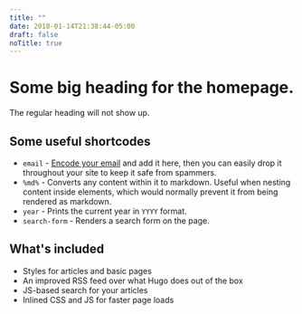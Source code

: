 ```yaml
---
title: ""
date: 2018-01-14T21:38:44-05:00
draft: false
noTitle: true
---
```


<h1 class="text-xlarge text-normal">Some big heading for the homepage.</h1>

The regular heading will not show up.

## Some useful shortcodes

- `email` - [Encode your email](https://gomakethings.com/why-i-publish-my-email-address-on-the-web-and-how-i-prevent-spam/#but-what-about-spam) and add it here, then you can easily drop it throughout your site to keep it safe from spammers.
- `%md%` - Converts any content within it to markdown. Useful when nesting content inside elements, which would normally prevent it from being rendered as markdown.
- `year` - Prints the current year in `YYYY` format.
- `search-form` - Renders a search form on the page.

## What's included

- Styles for articles and basic pages
- An improved RSS feed over what Hugo does out of the box
- JS-based search for your articles
- Inlined CSS and JS for faster page loads
